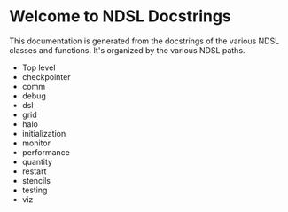 # Welcome to NDSL Docstrings

This documentation is generated from the docstrings of the various NDSL classes and functions.  It's organized by the various NDSL paths.

- Top level
- checkpointer
- comm
- debug
- dsl
- grid
- halo
- initialization
- monitor
- performance
- quantity
- restart
- stencils
- testing
- viz
